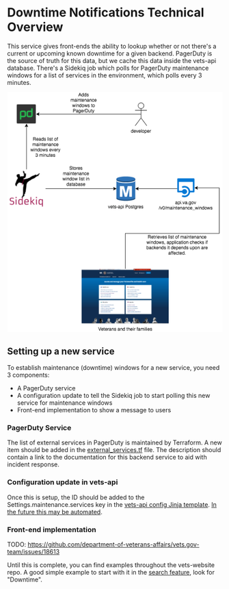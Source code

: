 # Downtime Notifications Technical Overview

This service gives front-ends the ability to lookup whether or not there's a current or upcoming known downtime for a given backend. PagerDuty is the source of truth for this data, but we cache this data inside the vets-api database. There's a Sidekiq job which polls for PagerDuty maintenance windows for a list of services in the environment, which polls every 3 minutes.

![Downtime Notifications Technical Diagram](DowntimeNotifications.png)

## Setting up a new service

To establish maintenance (downtime) windows for a new service, you need 3 components:

- A PagerDuty service
- A configuration update to tell the Sidekiq job to start polling this new service for maintenance windows
- Front-end implementation to show a message to users

### PagerDuty Service

The list of external services in PagerDuty is maintained by Terraform. A new item should be added in the [external_services.tf](https://github.com/department-of-veterans-affairs/devops/blob/master/terraform/environments/dsva-pagerduty/external_services.tf) file. The description should contain a link to the documentation for this backend service to aid with incident response.

### Configuration update in vets-api

Once this is setup, the ID should be added to the Settings.maintenance.services key in the [vets-api config Jinja template](https://github.com/department-of-veterans-affairs/devops/blob/master/ansible/deployment/config/vets-api/prod-settings.local.yml.j2). [In the future this may be automated](https://github.com/department-of-veterans-affairs/vets.gov-team/issues/18599).

### Front-end implementation

TODO: https://github.com/department-of-veterans-affairs/vets.gov-team/issues/18613

Until this is complete, you can find examples throughout the vets-website repo. A good simple example to start with it in the [search feature](https://github.com/department-of-veterans-affairs/vets-website/blob/master/src/applications/search/containers/SearchApp.jsx), look for "Downtime".
